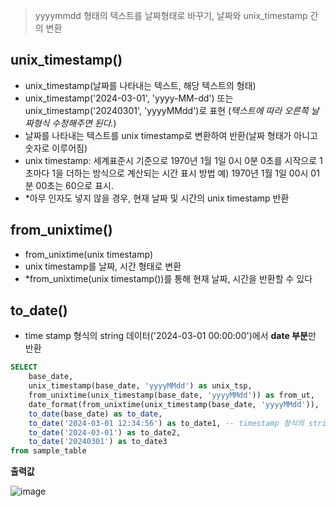 > yyyymmdd 형태의 텍스트를 날짜형태로 바꾸기, 날짜와 unix_timestamp 간의 변환

## unix_timestamp() 
 - unix_timestamp(날짜를 나타내는 텍스트, 해당 텍스트의 형태)
 - unix_timestamp('2024-03-01', 'yyyy-MM-dd') 또는 unix_timestamp('20240301', 'yyyyMMdd')로 표현 (*텍스트에 따라 오른쪽 날짜형식 수정해주면 된다.*)
 - 날짜를 나타내는 텍스트를 unix timestamp로 변환하여 반환(날짜 형태가 아니고 숫자로 이루어짐)
 - unix timestamp: 세계표준시 기준으로 1970년 1월 1일 0시 0분 0초를 시작으로 1초마다 1을 더하는 방식으로 계산되는 시간 표시 방법
    예) 1970년 1월 1일 00시 01분 00초는 60으로 표시.
 - *아무 인자도 넣지 않을 경우, 현재 날짜 및 시간의 unix timestamp 반환

## from_unixtime() 
 - from_unixtime(unix timestamp)
 - unix timestamp를 날짜, 시간 형태로 변환
 - *from_unixtime(unix timestamp())를 통해 현재 날짜, 시간을 반환할 수 있다

## to_date()
 - time stamp 형식의 string 데이터('2024-03-01 00:00:00')에서 **date 부분**만 반환

  

```sql
SELECT
    base_date,
    unix_timestamp(base_date, 'yyyyMMdd') as unix_tsp,
    from_unixtime(unix_timestamp(base_date, 'yyyyMMdd')) as from_ut,
    date_format(from_unixtime(unix_timestamp(base_date, 'yyyyMMdd')), 'yyyy-MM-dd') as date_forma, -- mm 안 된다
    to_date(base_date) as to_date,
    to_date('2024-03-01 12:34:56') as to_date1, -- timestamp 형식의 string 데이터에서 date 부분만 반환
    to_date('2024-03-01') as to_date2,
    to_date('20240301') as to_date3
from sample_table
```

**출력값**



![image](https://github.com/tjmoh23/Oracle/assets/51068987/d6b4fa15-b9cd-4643-aa1e-5bb17acb7d8f)


